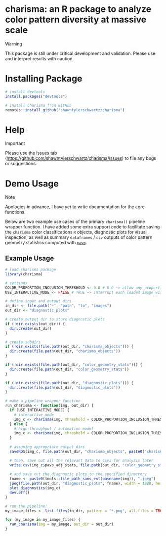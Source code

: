# charisma: an R package to analyze color pattern diversity at massive scale

> [!WARNING]  
> This package is still under critical development and validation. Please use and interpret results with caution.

# Installing Package

``` r
# install devtools
install.packages("devtools")

# install charisma from GitHub
remotes::install_github("shawntylerschwartz/charisma")
``` 

# Help

> [!IMPORTANT]  
> Please use the issues tab (https://github.com/shawntylerschwartz/charisma/issues) to file any bugs or suggestions.

# Demo Usage

> [!NOTE]  
> Apologies in advance, I have yet to write documentation for the core functions.

Below are two example use cases of the primary `charisma()` pipeline wrapper function. I have added some extra support code to facilitate saving the `charisma` color classifications `R` objects, diagnostic plots for visual inspection, as well as summary `dataframes` / `csv` outputs of color pattern geometry statistics computed with [`pavo`](https://github.com/rmaia/pavo).

## Example Usage
``` r
# load charisma package
library(charisma)

# settings
COLOR_PROPORTION_INCLUSION_THRESHOLD <- 0.0 # 0.0 ~> allow any proportion of colors to be considered
USE_INTERACTIVE_MODE <- FALSE # TRUE ~> interrupt each loaded image with manual intervention interface

# define input and output dirs
in_dir <- file.path("~", "path", "to", "images")
out_dir <- "diagnostic_plots"

# create output dir to store diagnostic plots
if (!dir.exists(out_dir)) {
  dir.create(out_dir)
}

# create subdirs
if (!dir.exists(file.path(out_dir, "charisma_objects"))) {
  dir.create(file.path(out_dir, "charisma_objects"))
}

if (!dir.exists(file.path(out_dir, "color_geometry_stats"))) {
  dir.create(file.path(out_dir, "color_geometry_stats"))
}

if (!dir.exists(file.path(out_dir, "diagnostic_plots"))) {
  dir.create(file.path(out_dir, "diagnostic_plots"))
}

# make a pipeline wrapper function
run_charisma <- function(img, out_dir) {
  if (USE_INTERACTIVE_MODE) {
    # interactive mode
    img_c <- charisma(img, threshold = COLOR_PROPORTION_INCLUSION_THRESHOLD, verbose = TRUE, plot = TRUE)
  } else {
    # high-throughput / automation mode)
    img_c <- charisma(img, threshold = COLOR_PROPORTION_INCLUSION_THRESHOLD, verbose = FALSE, plot = FALSE)
  }
  
  # assuming appropriate output dirs
  saveRDS(img_c, file.path(out_dir, "charisma_objects", paste0("charisma_", basename(img), ".RDS")))

  # then, save out all the relevant data to csvs for analysis later
  write.csv(img_c$pavo_adj_stats, file.path(out_dir, "color_geometry_stats", paste0("charisma_", basename(img), "_pavo.csv")), row.names = FALSE)
  
  # and save out the diagnostic plots to the specified directory
  fname <- paste0(tools::file_path_sans_ext(basename(img)), ".jpeg")
  jpeg(file.path(out_dir, "diagnostic_plots", fname), width = 1920, height = 300, units = "px")
  plot_diagnostics(img_c)
  dev.off()
}

# run the pipeline!
my_image_files <- list.files(in_dir, pattern = "*.png", all.files = TRUE, full.names = TRUE)

for (my_image in my_image_files) {
  run_charisma(img = my_image, out_dir = out_dir)
}

```
